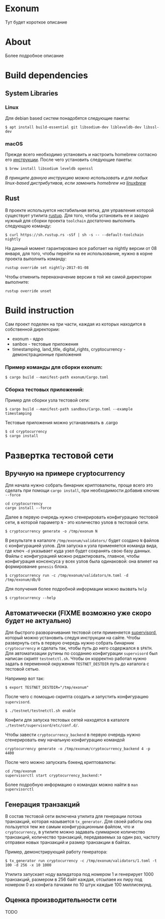 # Exonum

Тут будет короткое описание

# About

Более подробное описание

# Build dependencies

## System Libraries

### Linux

Для debian based систем понадобятся следующие пакеты:
```
$ apt install build-essential git libsodium-dev libleveldb-dev libssl-dev
```

### macOS

Прежде всего необходимо установить и настроить homebrew согласно его [инструкции](http://brew.sh/). После чего установить следующие пакеты:
```
$ brew install libsodium leveldb openssl
```

_В принципе данную инструкцию можно использовать и для любых linux-based дистрибутивов, если заменить homebrew на [linuxbrew](http://linuxbrew.sh/)_

## Rust

В проекте используется нестабильная ветка, для управления которой существует утилита [rustup](https://www.rustup.rs/).
Для того, чтобы установить ее и заодно нужный для сборки проекта `toolchain` достаточно выполнить следующую команду:
```
$ curl https://sh.rustup.rs -sSf | sh -s -- --default-toolchain nightly
```
На данный момент гарантировано все работает на nightly версии от 08 января, для того,
чтобы перейти на ее использование, нужно в корне проекта выполнить команду:
```
rustup override set nightly-2017-01-08
```
Чтобы отменить переназначение версии в той же самой директории выполните:
```
rustup override unset
```

# Build instruction

Сам проект поделен на три части, каждая из которых находится в собственной директории:
 * exonum - ядро
 * sanbox - тестовые приложения
 * timestamping, land_title, digital_rights, cryptocurrency - демонстрационные приложения

### Пример команды для сборки exonum:
```
$ cargo build --manifest-path exonum/Cargo.toml
```

### Сборка тестовых приложений:

Пример для сборки узла тестовой сети:
```
$ cargo build --manifest-path sandbox/Cargo.toml --example timestamping
```
Тестовые приложения можно устанавливать в .cargo
```
$ cd cryptocurrency
$ cargo install
```

# Развертка тестовой сети

## Вручную на примере cryptocurrency

Для начала нужно собрать бинарник криптовалюты, проще всего это сделать при помощи `cargo install`, при необходимости добавив ключик `--force`
```
cd cryptocurrency
cargo install --force
```
Далее в  первую очередь нужно сгенерировать конфигурацию тестовой сети, в которой параметр `N` - это количество узлов в тестовой сети.
```
$ cryptocurrency generate -o /tmp/exonum N
```
В результате в каталоге `/tmp/exonum/validators/` будет создано `N` файлов с конфигурацией узлов. 
Для запуска `m` узла применяется команда вида, где ключ `-d` указывает куда узел будет сохранять свою базу данных. 
Файлы с конфигурацией можно редактировать, главное, чтобы конфигурация консенсуса у всех узлов была одинаковой: она влияет на формирование `genesis` блока.
```
$ cryptocurrency run -c /tmp/exonum/validators/m.toml -d /tmp/exonum/db/0
```
Для получения более подробной информации можно вызвать `help`
```
$ cryptocurrency --help
```


## Автоматически (FIXME возможно уже скоро будет не актуально)

Для быстрого разворачивания тестовой сети применяется [supervisord](http://supervisord.org/), который можно установить следуя инструкции на сайте.
Чтобы развернуть сеть в первую очередь нужно собрать бинарник `cryptocurrency` и сделать так, чтобы путь до него содержался в `$PATH`. 
Для автоматизации рутины по созданию конфигурации `supervisord` был написан скрипт `testnetctl.sh`. 
Чтобы он корректно работал нужно задать в переменной окружения `TESTNET_DESTDIR` путь до каталога с тестовой сетью.

Например вот так:
```
$ export TESTNET_DESTDIR="/tmp/exonum"
```

После чего с помощью скрипта создать и запустить конфигурацию `supervisord`.
```
$ ./testnet/testnetctl.sh enable
```

Конфиги для запуска тестовых сетей находятся в каталоге `./testnet/supervisord/etc/conf.d/`.

Чтобы завести `cryptocurrency_backend` в первую очередь нужно сгенерировать ему начальную конфигурацию командой
```
cryptocurrency generate -o /tmp/exonum/cryptocurrency_backend 4 -p 4400
```

После чего можно запускать бэкенд криптовалюты:
```
cd /tmp/exonum
supervisorctl start cryptocurrency_backend:*
```
Более подробную информацию о командах можно найти в `man supervisorctl`

## Генерация транзакций

В состав тестовой сети включена утилита для генерации потока транзакций, которая называется `tx_generator`.
Для своей работы она пользуется тем же самым конфигурационным файлом, что и `cryptocurrency`,
в утилите можно задавать суммарное количество транзакций, количество транзакций, передаваемых за один раз,
частоту отправки новых транзакций и размер транзакции в байтах.

Пример, демонстрирующий работу генератора:
```
$ tx_generator run cryptocurrency -c /tmp/exonum/validators/1.toml -t 100 -d 256 -x 10 1000
```

Утилита запускает ноду валидатора под номером 1 и генерирует 1000 транзакций, размером в 256 байт каждая,
отсылаея их пиру под номером 0 из конфига пачками по 10 штук каждые 100 миллисекунд.

## Оценка производительности сети

TODO
